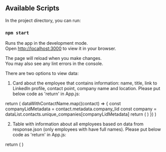 ## Available Scripts

In the project directory, you can run:

### `npm start`

Runs the app in the development mode.\
Open [http://localhost:3000](http://localhost:3000) to view it in your browser.

The page will reload when you make changes.\
You may also see any lint errors in the console.

There are two options to view data:
1) Card about the employee that contains information: name, title, link to LinkedIn profile, contact point, company name and location.
Please put below code as 'return' in App.js:

return (
    dataWithContactName.map((contact) => {
      const companyLidMetadata = contact.metadata.company_lid
      const company = dataList.contacts.unique_companies[companyLidMetadata]
  return (
    <ContactCard contact={contact} company={company} />
    )
  })
  )

2) Table with information about all employees based on data from response.json (only employees with have full names).
Please put below code as 'return' in App.js:

return (
   <CsvToHtmlTable
    data={csvData}
    csvDelimiter=","
    tableClassName="table"
   />
 )
